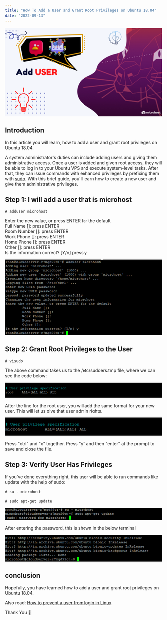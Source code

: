 ```yaml
---
title: "How To Add a User and Grant Root Privileges on Ubuntu 18.04"
date: "2022-09-13"
---
```


![How To Add a User and Grant Root Privileges on Ubuntu 18.04](images/How-To-Add-a-User-and-Grant-Root-Privileges-on-Ubuntu-18.04-1-1024x576.png)

## Introduction

In this article you will learn, how to add a user and grant root privileges on Ubuntu 18.04.

A system administrator's duties can include adding users and giving them administrative access. Once a user is added and given root access, they will be able to log in to your Ubuntu VPS and execute system-level tasks. After that, they can issue commands with enhanced privileges by prefixing them with [sudo](https://en.wikipedia.org/wiki/Sudo). With this brief guide, you'll learn how to create a new user and give them administrative privileges.

## Step 1: I will add a user that is microhost

```
# adduser microhost
```

Enter the new value, or press ENTER for the default  
Full Name \[\]: press ENTER  
Room Number \[\]: press ENTER  
Work Phone \[\]: press ENTER  
Home Phone \[\]: press ENTER  
Other \[\]: press ENTER  
Is the information correct? \[Y/n\] press y

![](images/1-8.png)

## Step 2: Grant Root Privileges to the User

```
# visudo
```

The above command takes us to the /etc/sudoers.tmp file, where we can see the code below:

![](images/2-5.png)

After the line for the root user, you will add the same format for your new user. This will let us give that user admin rights.

![](images/3-5.png)

Press "ctrl" and "x" together. Press "y" and then "enter" at the prompt to save and close the file.

## Step 3: Verify User Has Privileges

If you've done everything right, this user will be able to run commands like update with the help of sudo:

```
# su - microhost
```

```
# sudo apt-get update
```

![](images/4-4.png)

After entering the password, this is shown in the below terminal

![](images/5-7.png)

## conclusion

Hopefully, you have learned how to add a user and grant root privileges on Ubuntu 18.04.

Also read: [How to prevent a user from login in Linux](https://utho.com/docs/tutorial/how-to-prevent-a-user-from-login-in-linux/)

Thank You 🙂
